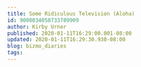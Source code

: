 ```yaml
---
title: Some Ridiculous Television (Aloha)
id: 9008034058733789909
author: Kirby Urner
published: 2020-01-11T16:29:00.001-08:00
updated: 2020-01-11T16:29:30.930-08:00
blog: bizmo_diaries
tags: 
---
```


